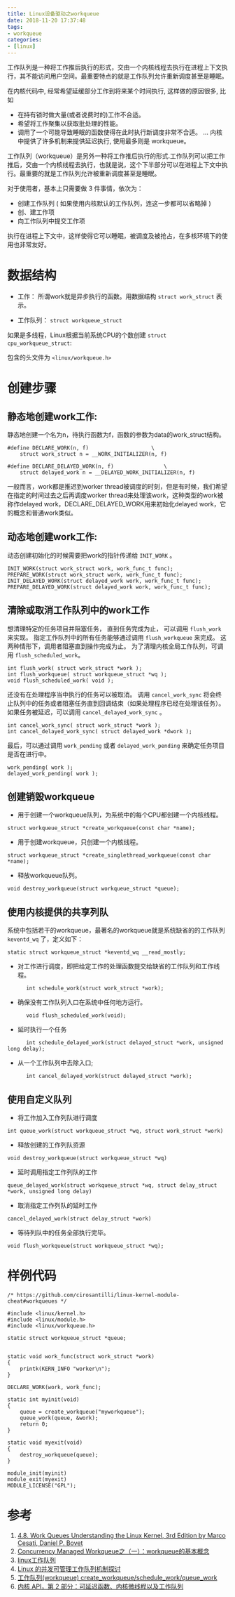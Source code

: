 ```yaml
---
title: Linux设备驱动之workqueue
date: 2018-11-20 17:37:48
tags:
- workqueue
categories:
- [linux]
---
```


工作队列是一种将工作推后执行的形式，交由一个内核线程去执行在进程上下文执行，其不能访问用户空间。最重要特点的就是工作队列允许重新调度甚至是睡眠。
<!-- more -->

在内核代码中, 经常希望延缓部分工作到将来某个时间执行, 这样做的原因很多, 比如

+ 在持有锁时做大量(或者说费时的)工作不合适。
+ 希望将工作聚集以获取批处理的性能。
+ 调用了一个可能导致睡眠的函数使得在此时执行新调度非常不合适。
...
内核中提供了许多机制来提供延迟执行, 使用最多则是 workqueue。

工作队列（workqueue）是另外一种将工作推后执行的形式.工作队列可以把工作推后，交由一个内核线程去执行，也就是说，这个下半部分可以在进程上下文中执行。最重要的就是工作队列允许被重新调度甚至是睡眠。

对于使用者，基本上只需要做 3 件事情，依次为：

+ 创建工作队列 ( 如果使用内核默认的工作队列，连这一步都可以省略掉 )
+ 创、建工作项
+ 向工作队列中提交工作项

执行在进程上下文中，这样使得它可以睡眠，被调度及被抢占，在多核环境下的使用也非常友好。


# 数据结构

+ 工作：
所谓work就是异步执行的函数。用数据结构 `struct work_struct` 表示。

+ 工作队列： `struct workqueue_struct`


如果是多线程，Linux根据当前系统CPU的个数创建 `struct cpu_workqueue_struct`:

包含的头文件为 `<linux/workqueue.h>`

# 创建步骤

## 静态地创建work工作:

 静态地创建一个名为n，待执行函数为f，函数的参数为data的work_struct结构。
```
#define DECLARE_WORK(n, f)                    \ 
    struct work_struct n = __WORK_INITIALIZER(n, f)

#define DECLARE_DELAYED_WORK(n, f)                \ 
    struct delayed_work n = __DELAYED_WORK_INITIALIZER(n, f)
```
一般而言，work都是推迟到worker thread被调度的时刻，但是有时候，我们希望在指定的时间过去之后再调度worker thread来处理该work，这种类型的work被称作delayed work，DECLARE_DELAYED_WORK用来初始化delayed work，它的概念和普通work类似。

## 动态地创建work工作:

动态创建初始化的时候需要把work的指针传递给 `INIT_WORK` 。
```
INIT_WORK(struct work_struct work, work_func_t func); 
PREPARE_WORK(struct work_struct work, work_func_t func); 
INIT_DELAYED_WORK(struct delayed_work work, work_func_t func); 
PREPARE_DELAYED_WORK(struct delayed_work work, work_func_t func); 
```
## 清除或取消工作队列中的work工作

想清理特定的任务项目并阻塞任务， 直到任务完成为止， 可以调用 `flush_work` 来实现。 
指定工作队列中的所有任务能够通过调用 `flush_workqueue` 来完成。 这两种情形下，调用者阻塞直到操作完成为止。 
为了清理内核全局工作队列，可调用 `flush_scheduled_work`。
```
int flush_work( struct work_struct *work );
int flush_workqueue( struct workqueue_struct *wq );
void flush_scheduled_work( void );
```
还没有在处理程序当中执行的任务可以被取消。 调用 `cancel_work_sync` 将会终止队列中的任务或者阻塞任务直到回调结束（如果处理程序已经在处理该任务）。 如果任务被延迟，可以调用 `cancel_delayed_work_sync` 。

```
int cancel_work_sync( struct work_struct *work );
int cancel_delayed_work_sync( struct delayed_work *dwork );
```
最后，可以通过调用 `work_pending` 或者 `delayed_work_pending` 来确定任务项目是否在进行中。

```
work_pending( work );
delayed_work_pending( work );
```

## 创建销毁workqueue

+ 用于创建一个workqueue队列，为系统中的每个CPU都创建一个内核线程。
```
struct workqueue_struct *create_workqueue(const char *name); 
```
+ 用于创建workqueue，只创建一个内核线程。
```
struct workqueue_struct *create_singlethread_workqueue(const char *name);
```
+ 释放workqueue队列。
```
void destroy_workqueue(struct workqueue_struct *queue);
```

## 使用内核提供的共享列队

系统中包括若干的workqueue，最著名的workqueue就是系统缺省的的工作队列 `keventd_wq` 了，定义如下：
```
static struct workqueue_struct *keventd_wq __read_mostly;
```
+ 对工作进行调度，即把给定工作的处理函数提交给缺省的工作队列和工作线程。
```
      int schedule_work(struct work_struct *work);
```
+	确保没有工作队列入口在系统中任何地方运行。
```
      void flush_scheduled_work(void);
```
+	延时执行一个任务
```
      int schedule_delayed_work(struct delayed_struct *work, unsigned long delay);
```
+	从一个工作队列中去除入口;
```
      int cancel_delayed_work(struct delayed_struct *work);
```

## 使用自定义队列


+	将工作加入工作列队进行调度
```
int queue_work(struct workqueue_struct *wq, struct work_struct *work)
```

+	释放创建的工作列队资源
```
void destroy_workqueue(struct workqueue_struct *wq)
```

+	延时调用指定工作列队的工作
```
queue_delayed_work(struct workqueue_struct *wq, struct delay_struct *work, unsigned long delay)
```

+	取消指定工作列队的延时工作
```
cancel_delayed_work(struct delay_struct *work)
```

+	等待列队中的任务全部执行完毕。
```
void flush_workqueue(struct workqueue_struct *wq);
```

# 样例代码

```
/* https://github.com/cirosantilli/linux-kernel-module-cheat#workqueues */

#include <linux/kernel.h>
#include <linux/module.h>
#include <linux/workqueue.h>

static struct workqueue_struct *queue;


static void work_func(struct work_struct *work)
{
	printk(KERN_INFO "worker\n");
}

DECLARE_WORK(work, work_func);

static int myinit(void)
{
	queue = create_workqueue("myworkqueue");
	queue_work(queue, &work);
	return 0;
}

static void myexit(void)
{
	destroy_workqueue(queue);
}

module_init(myinit)
module_exit(myexit)
MODULE_LICENSE("GPL");
```

# 参考
1. [4.8. Work Queues Understanding the Linux Kernel, 3rd Edition by Marco Cesati, Daniel P. Bovet](https://www.oreilly.com/library/view/understanding-the-linux/0596005652/ch04s08.html)
2. [Concurrency Managed Workqueue之（一）：workqueue的基本概念](http://www.wowotech.net/irq_subsystem/workqueue.html)
3. [linux工作队列](http://www.embeddedlinux.org.cn/emb-linux/system-development/201709/30-7472.html)
4. [Linux 的并发可管理工作队列机制探讨](https://www.ibm.com/developerworks/cn/linux/l-cn-cncrrc-mngd-wkq/index.html)
5. [工作队列(workqueue) create_workqueue/schedule_work/queue_work](https://blog.csdn.net/angle_birds/article/details/8448070)
6. [内核 API，第 2 部分：可延迟函数、内核微线程以及工作队列](https://www.ibm.com/developerworks/cn/linux/l-tasklets/index.html)